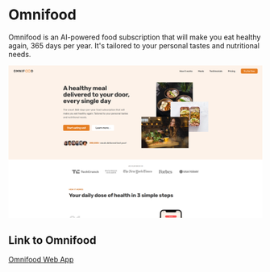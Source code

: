 # Omnifood

Omnifood is an AI-powered food subscription that will make you eat healthy again, 365 days per year. It's tailored to your personal tastes and nutritional needs.

![Omnifood Web App Preview](img/omnifood-preview.png)

## Link to Omnifood

[Omnifood Web App](https://omnifood-niraj-thagunna.netlify.app/)
